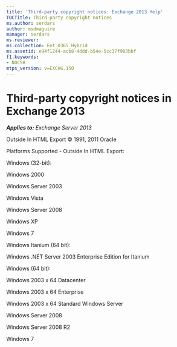 ```yaml
---
title: 'Third-party copyright notices: Exchange 2013 Help'
TOCTitle: Third-party copyright notices
ms.author: serdars
author: msdmaguire
manager: serdars
ms.reviewer: 
ms.collection: Ent_O365_Hybrid
ms.assetid: e94f1244-acb8-4ddd-b54e-5cc37f903bbf
f1.keywords:
- NOCSH
mtps_version: v=EXCHG.150
---
```


# Third-party copyright notices in Exchange 2013

_**Applies to:** Exchange Server 2013_

Outside In HTML Export © 1991, 2011 Oracle

Platforms Supported - Outside In HTML Export:

Windows (32-bit):

Windows 2000

Windows Server 2003

Windows Vista

Windows Server 2008

Windows XP

Windows 7

Windows Itanium (64 bit):

Windows .NET Server 2003 Enterprise Edition for Itanium

Windows (64 bit):

Windows 2003 x 64 Datacenter

Windows 2003 x 64 Enterprise

Windows 2003 x 64 Standard Windows Server

Windows Server 2008

Windows Server 2008 R2

Windows 7
